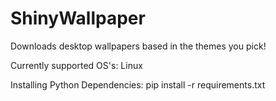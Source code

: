 # ShinyWallpaper
Downloads desktop wallpapers based in the themes you pick!

Currently supported OS's: Linux
  
Installing Python Dependencies: pip install -r requirements.txt
